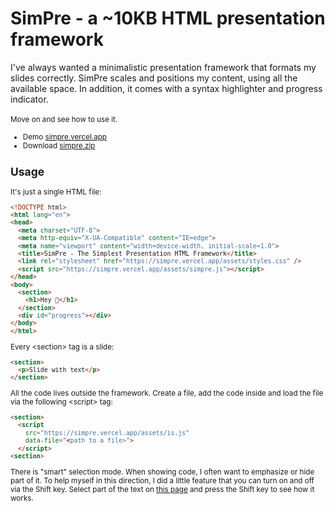# SimPre - a ~10KB HTML presentation framework

I've always wanted a minimalistic presentation framework that formats my slides correctly. SimPre scales and positions my content, using all the available space. In addition, it comes with a syntax highlighter and progress indicator.<br /><br /><small>Move on and see how to use it.

* Demo [simpre.vercel.app](https://simpre.vercel.app)
* Download [simpre.zip](https://simpre.vercel.app/simpre.zip)

## Usage

It's just a single HTML file:

```html
<!DOCTYPE html>
<html lang="en">
<head>
  <meta charset="UTF-8">
  <meta http-equiv="X-UA-Compatible" content="IE=edge">
  <meta name="viewport" content="width=device-width, initial-scale=1.0">
  <title>SimPre - The Simplest Presentation HTML Framework</title>
  <link rel="stylesheet" href="https://simpre.vercel.app/assets/styles.css" />
  <script src="https://simpre.vercel.app/assets/simpre.js"></script>
</head>
<body>
  <section>
    <h1>Hey 👋</h1>
  </section>
  <div id="progress"></div>
</body>
</html>
```

Every &lt;section&gt; tag is a slide:

```html
<section>
  <p>Slide with text</p>
</section>
```

All the code lives outside the framework. Create a file, add the code inside and load the file via the following &lt;script&gt; tag:

```html
<section>
  <script
    src="https://simpre.vercel.app/assets/is.js"
    data-file="<path to a file>">
  </script>
<section>
```

There is "smart" selection mode. When showing code, I often want to emphasize or hide part of it. To help myself in this direction, I did a little feature that you can turn on and off via the Shift key. Select part of the text on [this page](https://simpre.vercel.app) and press the Shift key to see how it works.



